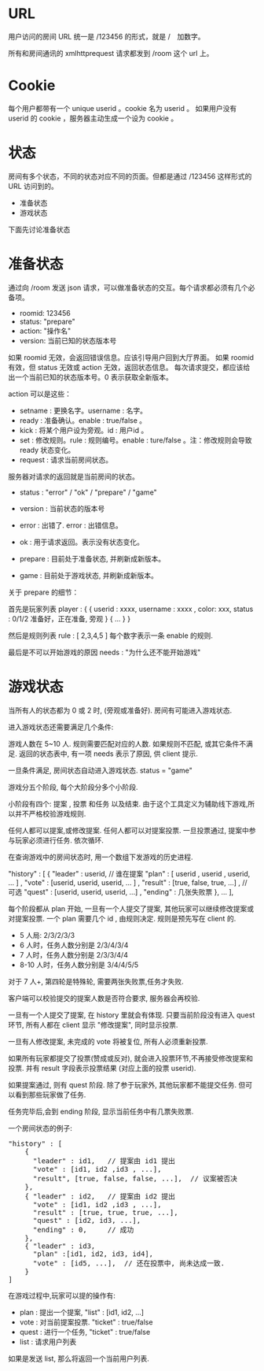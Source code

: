 URL
====

用户访问的房间 URL 统一是 /123456 的形式，就是 /　加数字。

所有和房间通讯的 xmlhttprequest 请求都发到 /room 这个 url 上。

Cookie
====

每个用户都带有一个 unique userid 。cookie 名为 userid 。
如果用户没有 userid 的 cookie ，服务器主动生成一个设为 cookie 。

状态
====
房间有多个状态，不同的状态对应不同的页面。但都是通过 /123456 这样形式的 URL 访问到的。

* 准备状态
* 游戏状态

下面先讨论准备状态

准备状态
====
通过向 /room 发送 json 请求，可以做准备状态的交互。每个请求都必须有几个必备项。

* roomid: 123456
* status: "prepare"
* action: "操作名"
* version: 当前已知的状态版本号

如果 roomid 无效，会返回错误信息。应该引导用户回到大厅界面。
如果 roomid 有效，但 status 无效或 action 无效，返回状态信息。
每次请求提交，都应该给出一个当前已知的状态版本号。0 表示获取全新版本。

action 可以是这些：

* setname : 更换名字。username : 名字。
* ready : 准备确认。enable : true/false 。
* kick : 将某个用户设为旁观。id : 用户id 。
* set : 修改规则。rule : 规则编号。enable : ture/false 。注：修改规则会导致 ready 状态变化。
* request : 请求当前房间状态。

服务器对请求的返回就是当前房间的状态。

* status : "error" / "ok" / "prepare" / "game"
* version : 当前状态的版本号

* error : 出错了. error : 出错信息。
* ok : 用于请求返回。表示没有状态变化。
* prepare : 目前处于准备状态, 并刷新成新版本。
* game : 目前处于游戏状态, 并刷新成新版本。

关于 prepare 的细节：

首先是玩家列表
player : {
  { userid : xxxx, username : xxxx , color: xxx, status : 0/1/2 准备好，正在准备, 旁观 }
  { ... }
}

然后是规则列表
rule : [ 2,3,4,5 ]
每个数字表示一条 enable 的规则.

最后是不可以开始游戏的原因
needs : "为什么还不能开始游戏"

游戏状态
======

当所有人的状态都为 0 或 2 时, (旁观或准备好). 房间有可能进入游戏状态.

进入游戏状态还需要满足几个条件:

游戏人数在 5~10 人. 规则需要匹配对应的人数. 如果规则不匹配, 或其它条件不满足.
返回的状态表中, 有一项 needs 表示了原因, 供 client 提示.

一旦条件满足, 房间状态自动进入游戏状态. status = "game"

游戏分五个阶段, 每个大阶段分多个小阶段.

小阶段有四个: 提案 , 投票 和任务 以及结束. 由于这个工具定义为辅助线下游戏,所以并不严格校验游戏规则.

任何人都可以提案,或修改提案. 任何人都可以对提案投票. 一旦投票通过, 提案中参与玩家必须进行任务. 依次循环.

在查询游戏中的房间状态时, 用一个数组下发游戏的历史进程.

"history" : [
	{ 
	"leader" : userid,	// 谁在提案
	"plan" : [ userid , userid , userid, ... ] ,
	"vote" : [userid, userid, userid, ... ] ,
	"result" : [true, false, true, ...] , // 可选
	"quest" : [userid, userid, userid, ...] ,
	"ending" : 几张失败票 }, 
	...
],

每个阶段都从 plan 开始, 一旦有一个人提交了提案, 其他玩家可以继续修改提案或对提案投票.
一个 plan 需要几个 id , 由规则决定. 规则是预先写在 client 的.

* 5 人局:  2/3/2/3/3 
* 6 人时，任务人数分别是 2/3/4/3/4 
* 7 人时，任务人数分别是 2/3/3/4/4 
* 8-10 人时，任务人数分别是 3/4/4/5/5 

对于 7 人+, 第四轮是特殊轮, 需要两张失败票,任务才失败.

客户端可以校验提交的提案人数是否符合要求, 服务器会再校验.

一旦有一个人提交了提案, 在 history 里就会有体现. 只要当前阶段没有进入 quest 环节,
所有人都在 client 显示 "修改提案", 同时显示投票.

一旦有人修改提案, 未完成的 vote 将被复位, 所有人必须重新投票.

如果所有玩家都提交了投票(赞成或反对), 就会进入投票环节,不再接受修改提案和投票.
并有 result 字段表示投票结果 (对应上面的投票 userid).

如果提案通过, 则有 quest 阶段. 除了参于玩家外, 其他玩家都不能提交任务. 
但可以看到那些玩家做了任务. 

任务完毕后,会到 ending 阶段,  显示当前任务中有几票失败票. 

一个房间状态的例子:

<pre>
"history" : [
	{ 
	  "leader" : id1,	// 提案由 id1 提出
	  "vote" : [id1, id2 ,id3 , ...],
	  "result", [true, false, false, ...],	// 议案被否决
	},
	{ "leader" : id2,	// 提案由 id2 提出
	  "vote" : [id1, id2 ,id3 , ...],
	  "result" : [true, true, true, ...],
	  "quest" : [id2, id3, ...],
	  "ending" : 0,		// 成功
	},
	{ "leader" : id3,
	  "plan" :[id1, id2, id3, id4],
	  "vote" : [id5, ...],	// 还在投票中, 尚未达成一致.
	}
]
</pre>

在游戏过程中,玩家可以提的操作有:

* plan : 提出一个提案, "list" : [id1, id2, ...]
* vote : 对当前提案投票. "ticket" : true/false
* quest : 进行一个任务, "ticket" : true/false
* list : 请求用户列表

如果是发送 list, 那么将返回一个当前用户列表.